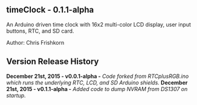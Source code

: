 timeClock - 0.1.1-alpha 
---
An Arduino driven time clock with 16x2 multi-color LCD display, user input buttons, RTC, and SD card.

Author: Chris Frishkorn

Version Release History
---
**December 21st, 2015 - v0.0.1-alpha -** *Code forked from RTCplusRGB.ino which runs the underlying RTC, LCD, and SD Arduino shields.*
**December 21st, 2015 - v0.1.1-alpha -** *Added code to dump NVRAM from DS1307 on startup.*
